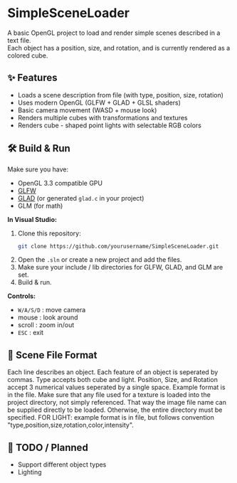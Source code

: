 ﻿# SimpleSceneLoader

A basic OpenGL project to load and render simple scenes described in a text file.  
Each object has a position, size, and rotation, and is currently rendered as a colored cube.

## ✨ Features
- Loads a scene description from file (with type, position, size, rotation)
- Uses modern OpenGL (GLFW + GLAD + GLSL shaders)
- Basic camera movement (WASD + mouse look)
- Renders multiple cubes with transformations and textures
- Renders cube - shaped point lights with selectable RGB colors


## 🛠 Build & Run

Make sure you have:
- OpenGL 3.3 compatible GPU
- [GLFW](https://www.glfw.org/)
- [GLAD](https://glad.dav1d.de/) (or generated `glad.c` in your project)
- GLM (for math)

**In Visual Studio:**
1. Clone this repository:
    ```bash
    git clone https://github.com/yourusername/SimpleSceneLoader.git
    ```
2. Open the `.sln` or create a new project and add the files.
3. Make sure your include / lib directories for GLFW, GLAD, and GLM are set.
4. Build & run.

**Controls:**
- `W/A/S/D` : move camera
- mouse : look around
- scroll : zoom in/out
- `ESC` : exit

## 📄 Scene File Format
Each line describes an object. Each feature of an object is seperated by commas. Type accepts both cube and light. Position, Size, and Rotation accept 3 numerical values seperated by a single space. Example format is in the file. Make sure that any file used for a texture is loaded into the project directory, not simply referenced. That way the image file name can be supplied directly to be loaded. Otherwise, the entire directory must be specified. FOR LIGHT: example format is in file, but follows convention "type,position,size,rotation,color,intensity".

## 📌 TODO / Planned
- Support different object types
- Lighting
